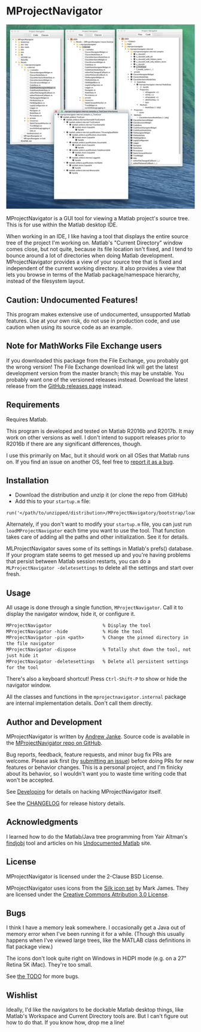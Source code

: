 MProjectNavigator
=====================

![MProjectNavigator Screnshots](doc/images/MProjectNavigator-screenshot-scaled.png)

MProjectNavigator is a GUI tool for viewing a Matlab project's source tree. This is for use within the Matlab desktop IDE.

When working in an IDE, I like having a tool that displays the entire source tree of the project I'm working on. Matlab's "Current Directory" window comes close, but not quite, because its file location isn't fixed, and I tend to bounce around a lot of directories when doing Matlab development. MProjectNavigator provides a view of your source tree that is fixed and independent of the current working directory. It also provides a view that lets you browse in terms of the Matlab package/namespace hierarchy, instead of the filesystem layout.

## Caution: Undocumented Features!

This program makes extensive use of undocumented, unsupported Matlab features. Use at your own risk, do not use in production code, and use caution when using its source code as an example.

## Note for MathWorks File Exchange users

If you downloaded this package from the File Exchange, you probably got the wrong version! The File Exchange download link will get the latest development version from the master branch; this may be unstable. You probably want one of the versioned releases instead. Download the latest release from the [GitHub releases page](https://github.com/apjanke/MProjectNavigator/releases) instead.

## Requirements

Requires Matlab.

This program is developed and tested on Matlab R2016b and R2017b. It may work on other versions as well. I don't intend to support releases prior to R2016b if there are any significant differences, though.

I use this primarily on Mac, but it should work on all OSes that Matlab runs on. If you find an issue on another OS, feel free to [report it as a bug](https://github.com/apjanke/MProjectNavigator/issues).

## Installation

* Download the distribution and unzip it (or clone the repo from GitHub)
* Add this to your `startup.m` file:
```
run('</path/to/unzipped/distribution>/MProjectNavigatory/bootstrap/loadMProjectNavigator')
```

Alternately, if you don't want to modify your `startup.m` file, you can just run `loadMProjectNavigator` each time you want to use the tool. That function takes care of adding all the paths and other initialization. See it for details.

MLProjectNavigator saves some of its settings in Matlab's prefs() database. If your program state seems to get messed up and you're having problems that persist between Matlab session restarts, you can do a `MLProjectNavigator -deletesettings` to delete all the settings and start over fresh.

## Usage

All usage is done through a single function, `MProjectNavigator`. Call it to display the navigator window, hide it, or configure it.

```
MProjectNavigator                   % Display the tool
MProjectNavigator -hide             % Hide the tool
MProjectNavigator -pin <path>       % Change the pinned directory in the file navigator
MProjectNavigator -dispose          % Totally shut down the tool, not just hide it
MProjectNavigator -deletesettings   % Delete all persistent settings for the tool
```

There's also a keyboard shortcut! Press `Ctrl-Shift-P` to show or hide the navigator window.

All the classes and functions in the `mprojectnavigator.internal` package are internal implementation details. Don't call them directly.

## Author and Development

MProjectNavigator is written by <a href="https://apjanke.net">Andrew Janke</a>. Source code is available in the <a href="https://github.com/apjanke/MProjectNavigator">MProjectNavigator repo on GitHub</a>.

Bug reports, feedback, feature requests, and minor bug fix PRs are welcome. Please ask first (by [submitting an issue](https://github.com/apjanke/MProjectNavigator/issues)) before doing PRs for new features or behavior changes. This is a personal project, and I'm finicky about its behavior, so I wouldn't want you to waste time writing code that won't be accepted.

See [Developing](doc/Developing.md) for details on hacking MProjectNavigator itself.

See the [CHANGELOG](doc/CHANGELOG.md) for release history details.

## Acknowledgments

I learned how to do the Matlab/Java tree programming from Yair Altman's <a href="https://www.mathworks.com/matlabcentral/fileexchange/14317-findjobj-find-java-handles-of-matlab-graphic-objects">findjobj</a> tool and articles on his <a href="https://undocumentedmatlab.com/">Undocumented Matlab</a> site.

## License

MProjectNavigator is licensed under the 2-Clause BSD License.

MProjectNavigator uses icons from the <a href="http://www.famfamfam.com/lab/icons/silk/">Silk icon set</a> by Mark James. They are licensed under the <a href="https://creativecommons.org/licenses/by/3.0/">Creative Commons Attribution 3.0 License</a>.

## Bugs

I think I have a memory leak somewhere. I occasionally get a Java out of memory error when I've been running it for a while. (Though this usually happens when I've viewed large trees, like the MATLAB class definitions in flat package view.)

The icons don't look quite right on Windows in HiDPI mode (e.g. on a 27" Retina 5K iMac). They're too small.

See [the TODO](doc/TODO.md) for more bugs.

## Wishlist

Ideally, I'd like the navigators to be dockable Matlab desktop things, like Matlab's Workspace and Current Directory tools are. But I can't figure out how to do that. If you know how, drop me a line!
